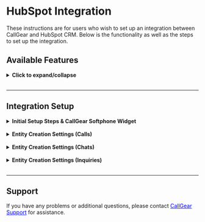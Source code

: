 # HubSpot Integration <br />

These instructions are for users who wish to set up an integration between CallGear and HubSpot CRM. Below is the functionality as well as the steps to set up the integration.

## Available Features <br />

<details>
<summary style="font-weight:bold;">Click to expand/collapse</summary> <br />

- **Automated Contact and Call Creation**: Easily generate contact and call records during incoming and outgoing calls with seamless automation.
- **Automated Call Routing**: Route calls to the appropriate manager (Сontact Щwner) in HubSpot, ensuring efficient communication management.
- **Deal Creation**: Automatically initiate deals after successful inbound and outbound calls, facilitating a fast sales process.
- **Ticket Creation**: Automate the creation of tickets for successful inbound, outbound or missed calls, providing comprehensive customer support management.
- **Flexible Call Attachment Options**: Customize call attachments by linking call recordings/voicemail and related information to related tickets, deals or contacts.
- **Customized Data Transfer**: Customize how data transfers from CallGear to specific HubSpot fields to improve data integrity.
- **Softphone Widget**: Initiate inbound and outbound calls directly within your CRM system with a convenient Softphone widget, enabling quick and efficient communication with customers and prospects.

</details>

<br />

---

## Integration Setup <br />

<details>
<summary style="font-weight:bold;">Initial Setup Steps & CallGear Softphone Widget</summary>

### Initial Steps <br />

- **Authorization**:
    - Log into <a href="https://app.hubspot.com/" style="color: blue; text-decoration: underline;">HubSpot</a> with your credentials.
    - Save and confirm the connection.
  
  ![image](hubspot_authorization.gif)
  
<br />

### CallGear Softphone Widget <br />

1.  **Installation**:
    - Use the <a href="https://chromewebstore.google.com/detail/callgear/gmepbeelpjhhlnkccmclgijnnleadijl" style="color: blue; text-decoration: underline;">provided link</a> to download and install the widget.
2.  **Authorization**:
    - Authenticate using your CallGear account credentials.
    - Log in to the installed widget under the same account.
3.  **Functionality Check**:
    - Enable the "Show softphone" option within <a href="https://app.hubspot.com/" style="color: blue; text-decoration: underline;">HubSpot</a>.
    - Make sure that the widget icon is displayed.
  
  ![image](hubspot_softphone.gif)

</details>
<br />
<details>
<summary style="font-weight:bold;">Entity Creation Settings (Calls)</summary>

### Custom Matching Employee <br />

_Incoming calls are forwarded to the Contact Owner (personal manager) identified in HubSpot._

- Automatic matching: After integration, employees are automatically mapped and calls are forwarded based on user's email.
- UI matching: Manually match employees in the UI, and these mappings will take precedence over automatic matching.

![image](hubspot_matching_employee.png)

<br />

### Data Transfer Setup <br />

- **Call Transfer Control**:
  - Enable or disable the creation of tickets or deals according to your needs.
  - Configure tickets and deals creation settings, including pipeline and stage.
<br />

- **Attaching Call Recordings**:
  - Define sources from which you want to receive recordings and call information.
  - Enable feature to automatically attach voicemail recordings to appropriate contacts if voicemail is configured.
  
  ![image](hubspot_setting_for_deals_and_tickets.gif)
<br />

- **Call Details Mapping**:
  - Configure the transfer of call information from CallGear to HubSpot:
    - Choose an object type: Contacts, Deals, Tickets.
    - Select the information you want to transfer from CallGear.
    - Select the field in the HubSpot object to which this information will be transferred.

   ![image](hubspot_data_mapping.gif)

</details>

<br />

<details>
<summary style="font-weight:bold;">Entity Creation Settings (Chats)</summary> <br />

- **Most settings for creating entities in chats are similar to calls, with a few key differences:**
<br /><br />

  - Entities are created once per chat session, triggered by either a client or employee first message, regardless of the number of messages exchanged before the chat closes.
  <br /><br />
  - When a client sends the first message, no employee is assigned yet, so an owner can’t be set. The owner can be updated after an employee replies, if enabled in the integration. 
  <br /><br />
  - If the client’s phone number is hidden, only a Ticket can be created, provided the integration settings allow it. Otherwise, nothing is created.

</details>
<br />

<details>
<summary style="font-weight:bold;">Entity Creation Settings (Inquiries)</summary> <br />

- **Most settings for creating entities in inquiries are similar to calls, with a few key differences:**
<br /><br />

  - Owner for new entities could be set only if contact already exists or if default responsible employee is set.
  <br /><br />
  - Tickets are created on every inquiry.
  - "Consider employee's schedule" setting allows to specify the ticket's "close date" field according to employee's schedule in Callgear. Employees are matched by email. 
  Example: Employee has schedule from 10:00 to 18:00 from monday to friday. It's 16:00 of tuesday. Deadline set to 6 hours. Close date will be 14:00 of wednesday.
</details>
<br />

---

## Support <br />


If you have any problems or additional questions, please contact <a href="mailto:support@callgear.com" style="color: blue; text-decoration: underline;">CallGear Support</a> for assistance.